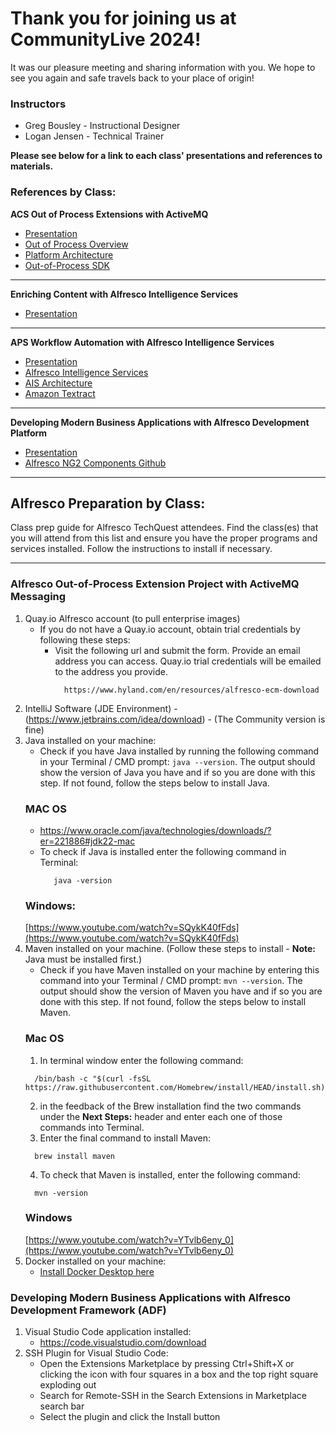 # Thank you for joining us at CommunityLive 2024!
It was our pleasure meeting and sharing information with you. We hope to see you again and safe travels back to your place of origin! 

### Instructors
* Greg Bousley - Instructional Designer
* Logan Jensen - Technical Trainer

**Please see below for a link to each class' presentations and references to materials.**

### References by Class:
**ACS Out of Process Extensions with ActiveMQ**
  * [Presentation](https://github.com/GBHyland/Alfresco-CommunityLive-Class-Guide/blob/main/ACS-extension-activemq.pptx)
  * [Out of Process Overview](https://docs.alfresco.com/content-services/latest/develop/oop-ext-points/)
  * [Platform Architecture](https://docs.alfresco.com/content-services/latest/develop/software-architecture/)
  * [Out-of-Process SDK](https://docs.alfresco.com/content-services/latest/develop/oop-sdk/)
---
**Enriching Content with Alfresco Intelligence Services**
  * [Presentation](https://github.com/GBHyland/Alfresco-CommunityLive-Class-Guide/blob/main/2024%20CLIVE%20AIS%20Presentation%20-%20WIP%20copy.pptx)
---
**APS Workflow Automation with Alfresco Intelligence Services**
  * [Presentation](https://github.com/GBHyland/Alfresco-CommunityLive-Class-Guide/blob/main/aps-ais-textract.pptx)
  * [Alfresco Intelligence Services](https://docs.alfresco.com/intelligence-services/latest/)
  * [AIS Architecture](https://docs.alfresco.com/intelligence-services/latest/admin/)
  * [Amazon Textract](https://docs.aws.amazon.com/textract/latest/dg/what-is.html)
---
**Developing Modern Business Applications with Alfresco Development Platform**
  * [Presentation](https://github.com/GBHyland/Alfresco-CommunityLive-Class-Guide/blob/main/ADF%202024%20PPT%202.pptx)
  * [Alfresco NG2 Components Github](https://github.com/Alfresco/alfresco-ng2-components)
---
## Alfresco Preparation by Class:
Class prep guide for Alfresco TechQuest attendees. 
Find the class(es) that you will attend from this list and ensure you have the proper programs and services installed. Follow the instructions to install if necessary.

---
### Alfresco Out-of-Process Extension Project with ActiveMQ Messaging
1. Quay.io Alfresco account (to pull enterprise images)
   * If you do not have a Quay.io account, obtain trial credentials by following these steps:
     * Visit the following url and submit the form. Provide an email address you can access. Quay.io trial credentials will be emailed to the address you provide.
         ```
           https://www.hyland.com/en/resources/alfresco-ecm-download
         ```
3. IntelliJ Software (JDE Environment) - (https://www.jetbrains.com/idea/download)  -  (The Community version is fine)
4. Java installed on your machine:
   * Check if you have Java installed by running the following command in your Terminal / CMD prompt: ```java --version```. The output should show the version of Java you have and if so you are done with this step. If not found, follow the steps below to install Java.
   ### MAC OS
   * https://www.oracle.com/java/technologies/downloads/?er=221886#jdk22-mac
   * To check if Java is installed enter the following command in Terminal:
     ```
        java -version
     ```
   ### Windows:
     [https://www.youtube.com/watch?v=SQykK40fFds](https://www.youtube.com/watch?v=SQykK40fFds)
5. Maven installed on your machine. (Follow these steps to install - **Note:** Java must be installed first.)
   * Check if you have Maven installed on your machine by entering this command into your Terminal / CMD prompt: ```mvn --version```. The output should show the version of Maven you have and if so you are done with this step. If not found, follow the steps below to install Maven.
    ### Mac OS
    1. In terminal window enter the following command:
    ```
      /bin/bash -c "$(curl -fsSL https://raw.githubusercontent.com/Homebrew/install/HEAD/install.sh)"
    ```
    2. in the feedback of the Brew installation find the two commands under the **Next Steps:** header and enter each one of those commands into Terminal.
    3. Enter the final command to install Maven:
    ```
      brew install maven
    ```
    4. To check that Maven is installed, enter the following command:
    ```
      mvn -version
    ```
    ### Windows
     [https://www.youtube.com/watch?v=YTvlb6eny_0](https://www.youtube.com/watch?v=YTvlb6eny_0)
6. Docker installed on your machine:
   * [Install Docker Desktop here](https://www.docker.com/products/docker-desktop/)

   
### Developing Modern Business Applications with Alfresco Development Framework (ADF)
1. Visual Studio Code application installed:
   * https://code.visualstudio.com/download
2. SSH Plugin for Visual Studio Code:
   * Open the Extensions Marketplace by pressing Ctrl+Shift+X or clicking the icon with four squares in a box and the top right square exploding out
   * Search for Remote-SSH in the Search Extensions in Marketplace search bar
   * Select the plugin and click the Install button
  
